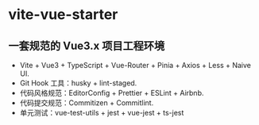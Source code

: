 # vite-vue-starter

## 一套规范的 Vue3.x 项目工程环境

- Vite + Vue3 + TypeScript + Vue-Router + Pinia + Axios + Less + Naive UI.
- Git Hook 工具：husky + lint-staged.
- 代码风格规范：EditorConfig + Prettier + ESLint + Airbnb.
- 代码提交规范：Commitizen + Commitlint.
- 单元测试：vue-test-utils + jest + vue-jest + ts-jest
